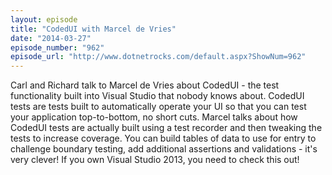```yaml
---
layout: episode
title: "CodedUI with Marcel de Vries"
date: "2014-03-27"
episode_number: "962"
episode_url: "http://www.dotnetrocks.com/default.aspx?ShowNum=962"
---
```


Carl and Richard talk to Marcel de Vries about CodedUI - the test functionality built into Visual Studio that nobody knows about. CodedUI tests are tests built to automatically operate your UI so that you can test your application top-to-bottom, no short cuts. Marcel talks about how CodedUI tests are actually built using a test recorder and then tweaking the tests to increase coverage. You can build tables of data to use for entry to challenge boundary testing, add additional assertions and validations - it's very clever! If you own Visual Studio 2013, you need to check this out!
